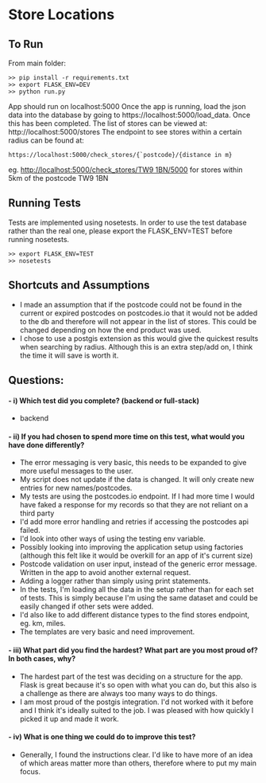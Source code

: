 # Store Locations

## To Run
From main folder:

    >> pip install -r requirements.txt
    >> export FLASK_ENV=DEV
    >> python run.py

App should run on localhost:5000
Once the app is running, load the json data into the database by going to https://localhost:5000/load_data.
Once this has been completed. The list of stores can be viewed at: http://localhost:5000/stores
The endpoint to see stores within a certain radius can be found at:

    https://localhost:5000/check_stores/{`postcode}/{distance in m}

eg. [http://localhost:5000/check_stores/TW9 1BN/5000](http://localhost:5000/check_stores/TW9%201BN/5000) for stores within 5km of the postcode TW9 1BN

## Running Tests

Tests are implemented using nosetests. In order to use the test database rather than the real one, please export the FLASK_ENV=TEST before running nosetests.

    >> export FLASK_ENV=TEST
    >> nosetests

## Shortcuts and Assumptions
- I made an assumption that if the postcode could not be found in the current or expired postcodes on postcodes.io that it would not be added to the db and therefore will not appear in the list of stores. This could be changed depending on how the end product was used.
- I chose to use a postgis extension as this would give the quickest results when searching by radius. Although this is an extra step/add on, I think the time it will save is worth it.


## Questions:
#### - i) Which test did you complete? (backend or full-stack)
- backend

#### - ii) If you had chosen to spend more time on this test, what would you have done differently?
- The error messaging is very basic, this needs to be expanded to give more useful messages to the user.
- My script does not update if the data is changed. It will only create new entries for new names/postcodes.
- My tests are using the postcodes.io endpoint. If I had more time I would have faked a response for my records so that they are not reliant on a third party
- I'd add more error handling and retries if accessing the postcodes api failed.
- I'd look into other ways of using the testing env variable.
- Possibly looking into improving the application setup using factories (although this felt like it would be overkill for an app of it's current size)
- Postcode validation on user input, instead of the generic error message. Written in the app to avoid another external request.
- Adding a logger rather than simply using print statements.
- In the tests, I'm loading all the data in the setup rather than for each set of tests. This is simply because I'm using the same dataset and could be easily changed if other sets were added.
- I'd also like to add different distance types to the find stores endpoint, eg. km, miles.
- The templates are very basic and need improvement.

#### - iii) What part did you find the hardest? What part are you most proud of? In both cases, why?
- The hardest part of the test was deciding on a structure for the app. Flask is great because it's so open with what you can do, but this also is a challenge as there are always too many ways to do things.
- I am most proud of the postgis integration. I'd not worked with it before and I think it's ideally suited to the job. I was pleased with how quickly I picked it up and made it work.

#### - iv) What is one thing we could do to improve this test?
- Generally, I found the instructions clear. I'd like to have more of an idea of which areas matter more than others, therefore where to put my main focus.